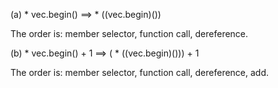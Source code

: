 (a)
    * vec.begin()  ==>  * ((vec.begin)())

The order is: member selector, function call, dereference.

(b)
    * vec.begin() + 1  ==>  ( * ((vec.begin)())) + 1

The order is: member selector, function call, dereference, add.
